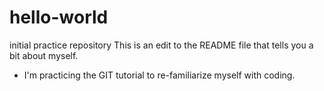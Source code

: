 # hello-world
initial practice repository
This is an edit to the README file that tells you a bit about myself.  
- I'm practicing the GIT tutorial to re-familiarize myself with coding.
